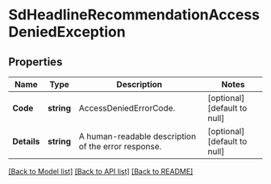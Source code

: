 # SdHeadlineRecommendationAccessDeniedException

## Properties
Name | Type | Description | Notes
------------ | ------------- | ------------- | -------------
**Code** | **string** | AccessDeniedErrorCode. | [optional] [default to null]
**Details** | **string** | A human-readable description of the error response. | [optional] [default to null]

[[Back to Model list]](../README.md#documentation-for-models) [[Back to API list]](../README.md#documentation-for-api-endpoints) [[Back to README]](../README.md)

